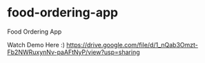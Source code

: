 # food-ordering-app
Food Ordering App

Watch Demo Here :)
https://drive.google.com/file/d/1_nQab3Omzt-Fb2NWRuxynNv-paAFtNyP/view?usp=sharing
